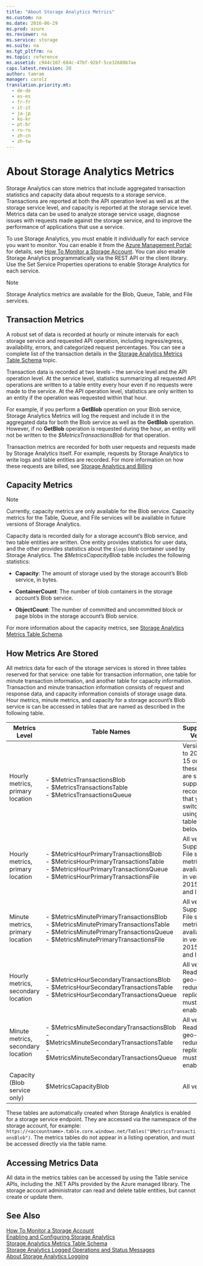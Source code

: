 ```yaml
---
title: "About Storage Analytics Metrics"
ms.custom: na
ms.date: 2016-06-29
ms.prod: azure
ms.reviewer: na
ms.service: storage
ms.suite: na
ms.tgt_pltfrm: na
ms.topic: reference
ms.assetid: c944c107-684c-47bf-92bf-5ce32689b7ae
caps.latest.revision: 20
author: tamram
manager: carolz
translation.priority.mt: 
  - de-de
  - es-es
  - fr-fr
  - it-it
  - ja-jp
  - ko-kr
  - pt-br
  - ru-ru
  - zh-cn
  - zh-tw
---
```

# About Storage Analytics Metrics
Storage Analytics can store metrics that include aggregated transaction statistics and capacity data about requests to a storage service. Transactions are reported at both the API operation level as well as at the storage service level, and capacity is reported at the storage service level. Metrics data can be used to analyze storage service usage, diagnose issues with requests made against the storage service, and to improve the performance of applications that use a service.  
  
 To use Storage Analytics, you must enable it individually for each service you want to monitor. You can enable it from the [Azure Management Portal](https://manage.windowsazure.com/); for details, see [How To Monitor a Storage Account](http://www.windowsazure.com/manage/services/storage/how-to-monitor-a-storage-account/). You can also enable Storage Analytics programmatically via the REST API or the client library. Use the Set Service Properties operations to enable Storage Analytics for each service.  
  
> [!NOTE]
>  Storage Analytics metrics are available for the Blob, Queue, Table, and File services.  
  
## Transaction Metrics  
 A robust set of data is recorded at hourly or minute intervals for each storage service and requested API operation, including ingress/egress, availability, errors, and categorized request percentages. You can see a complete list of the transaction details in the [Storage Analytics Metrics Table Schema](../rest-conceptual/Storage-Analytics-Metrics-Table-Schema.md) topic.  
  
 Transaction data is recorded at two levels – the service level and the API operation level. At the service level, statistics summarizing all requested API operations are written to a table entity every hour even if no requests were made to the service. At the API operation level, statistics are only written to an entity if the operation was requested within that hour.  
  
 For example, if you perform a **GetBlob** operation on your Blob service, Storage Analytics Metrics will log the request and include it in the aggregated data for both the Blob service as well as the **GetBlob** operation. However, if no **GetBlob** operation is requested during the hour, an entity will not be written to the *$MetricsTransactionsBlob* for that operation.  
  
 Transaction metrics are recorded for both user requests and requests made by Storage Analytics itself. For example, requests by Storage Analytics to write logs and table entities are recorded. For more information on how these requests are billed, see [Storage Analytics and Billing](../rest-conceptual/Storage-Analytics-and-Billing.md)  
  
## Capacity Metrics  
  
> [!NOTE]
>  Currently, capacity metrics are only available for the Blob service. Capacity metrics for the Table, Queue, and File services will be available in future versions of Storage Analytics.  
  
 Capacity data is recorded daily for a storage account’s Blob service, and two table entities are written. One entity provides statistics for user data, and the other provides statistics about the `$logs` blob container used by Storage Analytics. The *$MetricsCapacityBlob* table includes the following statistics:  
  
-   **Capacity**: The amount of storage used by the storage account’s Blob service, in bytes.  
  
-   **ContainerCount**: The number of blob containers in the storage account’s Blob service.  
  
-   **ObjectCount**: The number of committed and uncommitted block or page blobs in the storage account’s Blob service.  
  
 For more information about the capacity metrics, see [Storage Analytics Metrics Table Schema](../rest-conceptual/Storage-Analytics-Metrics-Table-Schema.md).  
  
## How Metrics Are Stored  
 All metrics data for each of the storage services is stored in three tables reserved for that service: one table for transaction information, one table for minute transaction information, and another table for capacity information. Transaction and minute transaction information consists of request and response data, and capacity information consists of storage usage data. Hour metrics, minute metrics, and capacity for a storage account’s Blob service is can be accessed in tables that are named as described in the following table.  
  
|Metrics Level|Table Names|Supported for Versions|  
|-------------------|-----------------|----------------------------|  
|Hourly metrics, primary location|-   $MetricsTransactionsBlob<br />-   $MetricsTransactionsTable<br />-   $MetricsTransactionsQueue|Versions prior to 2013-08-15 only. While these names are still supported, it’s recommended that you switch to using the tables listed below.|  
|Hourly metrics, primary location|-   $MetricsHourPrimaryTransactionsBlob<br />-   $MetricsHourPrimaryTransactionsTable<br />-   $MetricsHourPrimaryTransactionsQueue<br />-   $MetricsHourPrimaryTransactionsFile|All versions. Support for File service metrics is available only in version 2015-04-05 and later.|  
|Minute metrics, primary location|-   $MetricsMinutePrimaryTransactionsBlob<br />-   $MetricsMinutePrimaryTransactionsTable<br />-   $MetricsMinutePrimaryTransactionsQueue<br />-   $MetricsMinutePrimaryTransactionsFile|All versions. Support for File service metrics is available only in version 2015-04-05 and later.|  
|Hourly metrics, secondary location|-   $MetricsHourSecondaryTransactionsBlob<br />-   $MetricsHourSecondaryTransactionsTable<br />-   $MetricsHourSecondaryTransactionsQueue|All versions. Read-access geo-redundant replication must be enabled.|  
|Minute metrics, secondary location|-   $MetricsMinuteSecondaryTransactionsBlob<br />-   $MetricsMinuteSecondaryTransactionsTable<br />-   $MetricsMinuteSecondaryTransactionsQueue|All versions. Read-access geo-redundant replication must be enabled.|  
|Capacity (Blob service only)|$MetricsCapacityBlob|All versions.|  
  
 These tables are automatically created when Storage Analytics is enabled for a storage service endpoint. They are accessed via the namespace of the storage account, for example: `https://<accountname>.table.core.windows.net/Tables("$MetricsTransactionsBlob")`. The metrics tables do not appear in a listing operation, and must be accessed directly via the table name.  
  
## Accessing Metrics Data  
 All data in the metrics tables can be accessed by using the Table service APIs, including the .NET APIs provided by the Azure managed library. The storage account administrator can read and delete table entities, but cannot create or update them.  
  
## See Also  
 [How To Monitor a Storage Account](http://www.windowsazure.com/manage/services/storage/how-to-monitor-a-storage-account/)   
 [Enabling and Configuring Storage Analytics](../rest-conceptual/Enabling-and-Configuring-Storage-Analytics.md)   
 [Storage Analytics Metrics Table Schema](../rest-conceptual/Storage-Analytics-Metrics-Table-Schema.md)   
 [Storage Analytics Logged Operations and Status Messages](../rest-conceptual/Storage-Analytics-Logged-Operations-and-Status-Messages.md)   
 [About Storage Analytics Logging](../rest-conceptual/About-Storage-Analytics-Logging.md)